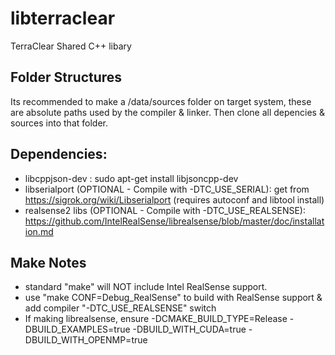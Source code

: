# libterraclear

TerraClear Shared C++ libary

Folder Structures
------------------
Its recommended to make a /data/sources folder on target system, these are absolute paths
used by the compiler & linker. Then clone all depencies & sources into that folder.

Dependencies:
----------------
- libcppjson-dev :  sudo apt-get install libjsoncpp-dev
- libserialport (OPTIONAL - Compile with -DTC_USE_SERIAL): get from https://sigrok.org/wiki/Libserialport (requires autoconf and libtool install)
- realsense2 libs  (OPTIONAL - Compile with -DTC_USE_REALSENSE): https://github.com/IntelRealSense/librealsense/blob/master/doc/installation.md

Make Notes
----------
- standard "make" will NOT include Intel RealSense support.
- use "make CONF=Debug_RealSense" to build with RealSense support & add compiler "-DTC_USE_REALSENSE" switch 
- If making librealsense, ensure -DCMAKE_BUILD_TYPE=Release -DBUILD_EXAMPLES=true -DBUILD_WITH_CUDA=true -DBUILD_WITH_OPENMP=true

